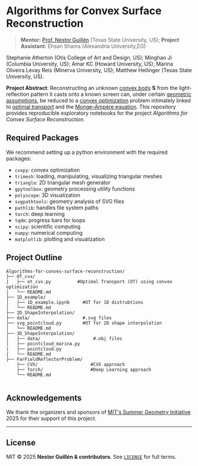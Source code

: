 # Algorithms for Convex Surface Reconstruction

> **Mentor:** [Prof. Nestor Guillén](https://www.ndguillen.com/) (Texas State University, US);
> **Project  Assistant:** Ehsan Shams (Alexandria University,EG)

Stephanie Atherton (Otis College of Art and Design, US); Minghao Ji (Columbia University, US); Amar KC (Howard University, US); Marina Oliveira Levay Reis (Minerva University, US);  Matthew Hellinger (Texas State University, US).     

**Project Abstract**: Reconstructing an unknown [convex body](https://en.wikipedia.org/wiki/Convex_body) **S** from the light-reflection pattern it casts onto a known screen can, under certain [geometric assumptions](https://github.com/Ehsan494/Algorithms-for-convex-surface-reconstruction/blob/main/Selected%20Papers/2019_PrimerOnGJE.pdf), be reduced to a [convex optimization](https://en.wikipedia.org/wiki/Convex_optimization)  problem intimately linked to [optimal transport](https://github.com/Ehsan494/Algorithms-for-convex-surface-reconstruction/blob/main/Selected%20Papers/Solomon_OT_DiscreteDomains.pdf) and the [Monge–Ampère equation](https://en.wikipedia.org/wiki/Monge%E2%80%93Amp%C3%A8re_equation).
This repository provides reproducible exploratory notebooks for the project *Algorithms for Convex Surface Reconstruction*.

## Required Packages
We recommend setting up a python environment with the required packages:
- `cvxpy`: convex optimization 
- `trimesh`: loading, manipulating, visualizing triangular meshes
- `triangle`: 2D triangular mesh generator 
- `gpytoolbox`: geometry processing utility functions
- `polyscope`: 3D visualization
- `svgpathtools`: geometry analysis of SVG files
- `pathlib`: handles file system paths 
- `torch`: deep learning
- `tqdm`: progress bars for loops
- `scipy`: scientific computing 
- `numpy`: numerical computing
- `matplotlib`: plotting and visualization
  
## Project Outline 

```
Algorithms-for-conves-surface-reconstruction/
├── OT_cvx/          
|   ├── ot_cvx.py          #Optimal Transport (OT) using convex optimization             
│   └── README.md                  
├── 1D_example/
│   ├── 1D_example.ipynb     #OT for 1D distrubtions                 
│   └── README.md
├── 2D_ShapeInterpolation/
├── data/                    #.svg files
├── svg_pointcloud.py        #OT for 2D shape interpolation             
│   └── README.md     
├── 3D_ShapeInterpolation/
│   ├── data/                    #.obj files             
|   ├── pointcloud_marina.py
|   ├── pointcloud.py
|   └── README.md
├── FarFieldReflectorProblem/
    ├── CVX/                    #CVX approach 
    ├── Torch/                  #Deep Learning approach 
    └── README.md
 
```
## Acknowledgements

We thank the organizers and sponsors of [MIT's Summer Geometry Initiative](https://sgi.mit.edu/) 2025 for their support of this project.   

---


## License <a id="license"></a>

MIT © 2025 **Nestor Guillén & contributors**.
See [`LICENSE`](LICENSE) for full terms.
